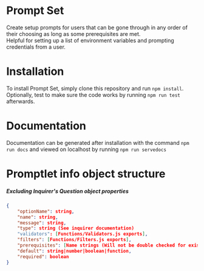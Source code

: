 # Prompt Set
Create setup prompts for users that can be gone through in any order of their choosing as long as some prerequisites are met.<br>
Helpful for setting up a list of environment variables and prompting credentials from a user.

# Installation
To install Prompt Set, simply clone this repository and run `npm install`.<br>
Optionally, test to make sure the code works by running `npm run test` afterwards.

# Documentation
Documentation can be generated after installation with the command `npm run docs` and viewed on localhost by running `npm run servedocs`

# Promptlet info object structure
##### Excluding Inquirer's Question object properties
```json
{
	"optionName": string,
	"name": string,
	"message": string,
	"type": string (See inquirer documentation)
	"validators": [Functions/Validators.js exports],
	"filters": [Functions/Filters.js exports],
	"prerequisites": [Name strings (Will not be double checked for existance)],
	"default": string|number|boolean|function,
	"required": boolean
}
```
